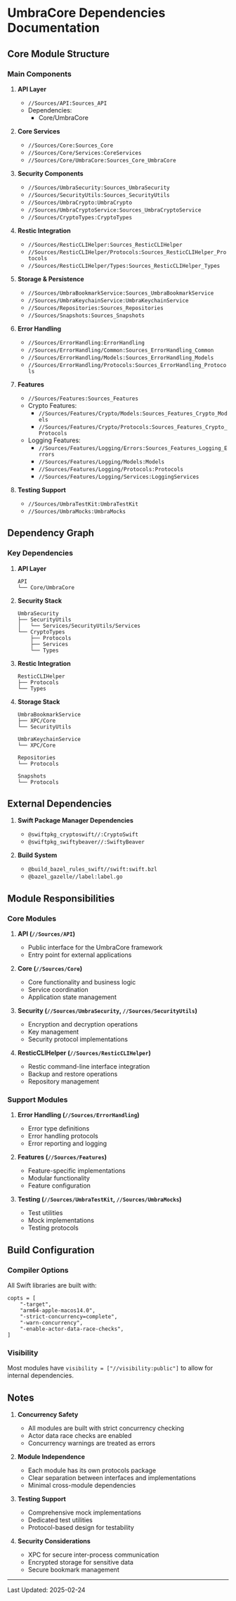 # UmbraCore Dependencies Documentation

## Core Module Structure

### Main Components

1. **API Layer**
   - `//Sources/API:Sources_API`
   - Dependencies:
     - Core/UmbraCore

2. **Core Services**
   - `//Sources/Core:Sources_Core`
   - `//Sources/Core/Services:CoreServices`
   - `//Sources/Core/UmbraCore:Sources_Core_UmbraCore`

3. **Security Components**
   - `//Sources/UmbraSecurity:Sources_UmbraSecurity`
   - `//Sources/SecurityUtils:Sources_SecurityUtils`
   - `//Sources/UmbraCrypto:UmbraCrypto`
   - `//Sources/UmbraCryptoService:Sources_UmbraCryptoService`
   - `//Sources/CryptoTypes:CryptoTypes`

4. **Restic Integration**
   - `//Sources/ResticCLIHelper:Sources_ResticCLIHelper`
   - `//Sources/ResticCLIHelper/Protocols:Sources_ResticCLIHelper_Protocols`
   - `//Sources/ResticCLIHelper/Types:Sources_ResticCLIHelper_Types`

5. **Storage & Persistence**
   - `//Sources/UmbraBookmarkService:Sources_UmbraBookmarkService`
   - `//Sources/UmbraKeychainService:UmbraKeychainService`
   - `//Sources/Repositories:Sources_Repositories`
   - `//Sources/Snapshots:Sources_Snapshots`

6. **Error Handling**
   - `//Sources/ErrorHandling:ErrorHandling`
   - `//Sources/ErrorHandling/Common:Sources_ErrorHandling_Common`
   - `//Sources/ErrorHandling/Models:Sources_ErrorHandling_Models`
   - `//Sources/ErrorHandling/Protocols:Sources_ErrorHandling_Protocols`

7. **Features**
   - `//Sources/Features:Sources_Features`
   - Crypto Features:
     - `//Sources/Features/Crypto/Models:Sources_Features_Crypto_Models`
     - `//Sources/Features/Crypto/Protocols:Sources_Features_Crypto_Protocols`
   - Logging Features:
     - `//Sources/Features/Logging/Errors:Sources_Features_Logging_Errors`
     - `//Sources/Features/Logging/Models:Models`
     - `//Sources/Features/Logging/Protocols:Protocols`
     - `//Sources/Features/Logging/Services:LoggingServices`

8. **Testing Support**
   - `//Sources/UmbraTestKit:UmbraTestKit`
   - `//Sources/UmbraMocks:UmbraMocks`

## Dependency Graph

### Key Dependencies

1. **API Layer**
   ```
   API
   └── Core/UmbraCore
   ```

2. **Security Stack**
   ```
   UmbraSecurity
   ├── SecurityUtils
   │   └── Services/SecurityUtils/Services
   └── CryptoTypes
       ├── Protocols
       ├── Services
       └── Types
   ```

3. **Restic Integration**
   ```
   ResticCLIHelper
   ├── Protocols
   └── Types
   ```

4. **Storage Stack**
   ```
   UmbraBookmarkService
   ├── XPC/Core
   └── SecurityUtils
   
   UmbraKeychainService
   └── XPC/Core
   
   Repositories
   └── Protocols
   
   Snapshots
   └── Protocols
   ```

## External Dependencies

1. **Swift Package Manager Dependencies**
   - `@swiftpkg_cryptoswift//:CryptoSwift`
   - `@swiftpkg_swiftybeaver//:SwiftyBeaver`

2. **Build System**
   - `@build_bazel_rules_swift//swift:swift.bzl`
   - `@bazel_gazelle//label:label.go`

## Module Responsibilities

### Core Modules

1. **API (`//Sources/API`)**
   - Public interface for the UmbraCore framework
   - Entry point for external applications

2. **Core (`//Sources/Core`)**
   - Core functionality and business logic
   - Service coordination
   - Application state management

3. **Security (`//Sources/UmbraSecurity`, `//Sources/SecurityUtils`)**
   - Encryption and decryption operations
   - Key management
   - Security protocol implementations

4. **ResticCLIHelper (`//Sources/ResticCLIHelper`)**
   - Restic command-line interface integration
   - Backup and restore operations
   - Repository management

### Support Modules

1. **Error Handling (`//Sources/ErrorHandling`)**
   - Error type definitions
   - Error handling protocols
   - Error reporting and logging

2. **Features (`//Sources/Features`)**
   - Feature-specific implementations
   - Modular functionality
   - Feature configuration

3. **Testing (`//Sources/UmbraTestKit`, `//Sources/UmbraMocks`)**
   - Test utilities
   - Mock implementations
   - Testing protocols

## Build Configuration

### Compiler Options
All Swift libraries are built with:
```
copts = [
    "-target",
    "arm64-apple-macos14.0",
    "-strict-concurrency=complete",
    "-warn-concurrency",
    "-enable-actor-data-race-checks",
]
```

### Visibility
Most modules have `visibility = ["//visibility:public"]` to allow for internal dependencies.

## Notes

1. **Concurrency Safety**
   - All modules are built with strict concurrency checking
   - Actor data race checks are enabled
   - Concurrency warnings are treated as errors

2. **Module Independence**
   - Each module has its own protocols package
   - Clear separation between interfaces and implementations
   - Minimal cross-module dependencies

3. **Testing Support**
   - Comprehensive mock implementations
   - Dedicated test utilities
   - Protocol-based design for testability

4. **Security Considerations**
   - XPC for secure inter-process communication
   - Encrypted storage for sensitive data
   - Secure bookmark management

---
Last Updated: 2025-02-24
